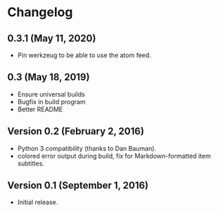 # Changelog

## 0.3.1 (May 11, 2020)

- Pin werkzeug to be able to use the atom feed.

## 0.3 (May 18, 2019)

- Ensure universal builds
- Bugfix in build program
- Better README

## Version 0.2 (February 2, 2016)

- Python 3 compatibility (thanks to Dan Bauman).
- colored error output during build, fix for Markdown-formatted item subtitles.

## Version 0.1 (September 1, 2016)

- Initial release.
